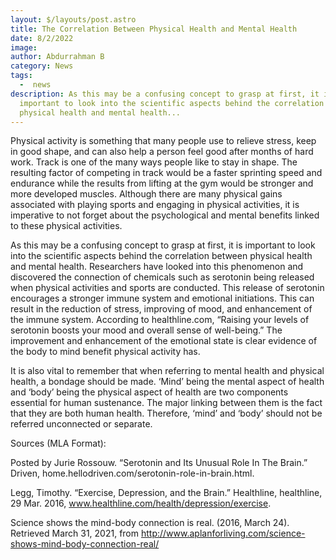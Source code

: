 ```yaml
---
layout: $/layouts/post.astro
title: The Correlation Between Physical Health and Mental Health
date: 8/2/2022
image: 
author: Abdurrahman B
category: News
tags:
  -  news
description: As this may be a confusing concept to grasp at first, it is
  important to look into the scientific aspects behind the correlation between
  physical health and mental health...
---
```


Physical activity is something that many people use to relieve stress, keep in good shape, and can also help a person feel good after months of hard work. Track is one of the many ways people like to stay in shape. The resulting factor of competing in track would be a faster sprinting speed and endurance while the results from lifting at the gym would be stronger and more developed muscles. Although there are many physical gains associated with playing sports and engaging in physical activities, it is imperative to not forget about the psychological and mental benefits linked to these physical activities.

As this may be a confusing concept to grasp at first, it is important to look into the scientific aspects behind the correlation between physical health and mental health. Researchers have looked into this phenomenon and discovered the connection of chemicals such as serotonin being released when physical activities and sports are conducted. This release of serotonin encourages a stronger immune system and emotional initiations. This can result in the reduction of stress, improving of mood, and enhancement of the immune system. According to healthline.com, “Raising your levels of serotonin boosts your mood and overall sense of well-being.” The improvement and enhancement of the emotional state is clear evidence of the body to mind benefit physical activity has.

It is also vital to remember that when referring to mental health and physical health, a bondage should be made. ‘Mind’ being the mental aspect of health and ‘body’ being the physical aspect of health are two components essential for human sustenance. The major linking between them is the fact that they are both human health. Therefore, ‘mind’ and ‘body’ should not be referred unconnected or separate.

Sources (MLA Format):

Posted by Jurie Rossouw. “Serotonin and Its Unusual Role In The Brain.” Driven, home.hellodriven.com/serotonin-role-in-brain.html.

Legg, Timothy. “Exercise, Depression, and the Brain.” Healthline, healthline, 29 Mar. 2016, www.healthline.com/health/depression/exercise.

Science shows the mind-body connection is real. (2016, March 24). Retrieved March 31, 2021, from <http://www.aplanforliving.com/science-shows-mind-body-connection-real/>
